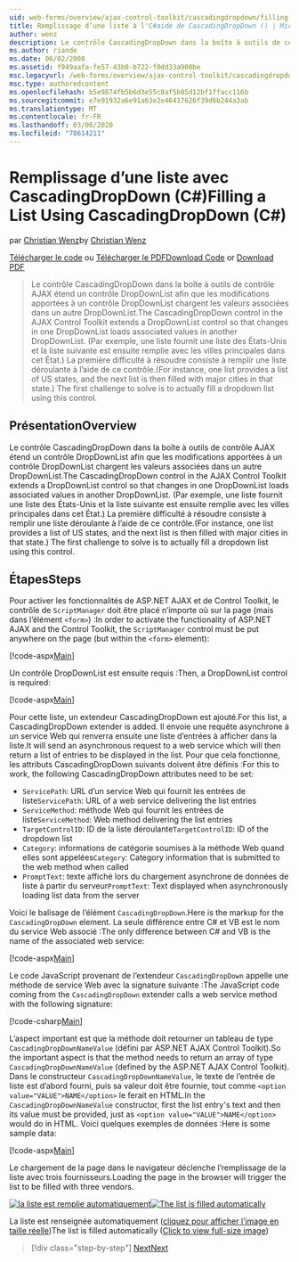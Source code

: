 ```yaml
---
uid: web-forms/overview/ajax-control-toolkit/cascadingdropdown/filling-a-list-using-cascadingdropdown-cs
title: Remplissage d’une liste à l'C#aide de CascadingDropDown () | Microsoft Docs
author: wenz
description: Le contrôle CascadingDropDown dans la boîte à outils de contrôle AJAX étend un contrôle DropDownList afin que les modifications apportées à un DropDownList chargent les valeurs associées dans anoth...
ms.author: riande
ms.date: 06/02/2008
ms.assetid: f949aafa-fe57-43b0-b722-f0dd33a900be
msc.legacyurl: /web-forms/overview/ajax-control-toolkit/cascadingdropdown/filling-a-list-using-cascadingdropdown-cs
msc.type: authoredcontent
ms.openlocfilehash: b5e9874fb5b6d3e55c8af5b85d12bf1ffacc116b
ms.sourcegitcommit: e7e91932a6e91a63e2e46417626f39d6b244a3ab
ms.translationtype: MT
ms.contentlocale: fr-FR
ms.lasthandoff: 03/06/2020
ms.locfileid: "78614211"
---
```

# <a name="filling-a-list-using-cascadingdropdown-c"></a><span data-ttu-id="28f5c-103">Remplissage d’une liste avec CascadingDropDown (C#)</span><span class="sxs-lookup"><span data-stu-id="28f5c-103">Filling a List Using CascadingDropDown (C#)</span></span>

<span data-ttu-id="28f5c-104">par [Christian Wenz](https://github.com/wenz)</span><span class="sxs-lookup"><span data-stu-id="28f5c-104">by [Christian Wenz](https://github.com/wenz)</span></span>

<span data-ttu-id="28f5c-105">[Télécharger le code](https://download.microsoft.com/download/9/0/7/907760b1-2c60-4f81-aeb6-ca416a573b0d/cascadingdropdown0.cs.zip) ou [Télécharger le PDF](https://download.microsoft.com/download/2/d/c/2dc10e34-6983-41d4-9c08-f78f5387d32b/cascadingdropdown0CS.pdf)</span><span class="sxs-lookup"><span data-stu-id="28f5c-105">[Download Code](https://download.microsoft.com/download/9/0/7/907760b1-2c60-4f81-aeb6-ca416a573b0d/cascadingdropdown0.cs.zip) or [Download PDF](https://download.microsoft.com/download/2/d/c/2dc10e34-6983-41d4-9c08-f78f5387d32b/cascadingdropdown0CS.pdf)</span></span>

> <span data-ttu-id="28f5c-106">Le contrôle CascadingDropDown dans la boîte à outils de contrôle AJAX étend un contrôle DropDownList afin que les modifications apportées à un contrôle DropDownList chargent les valeurs associées dans un autre DropDownList.</span><span class="sxs-lookup"><span data-stu-id="28f5c-106">The CascadingDropDown control in the AJAX Control Toolkit extends a DropDownList control so that changes in one DropDownList loads associated values in another DropDownList.</span></span> <span data-ttu-id="28f5c-107">(Par exemple, une liste fournit une liste des États-Unis et la liste suivante est ensuite remplie avec les villes principales dans cet État.) La première difficulté à résoudre consiste à remplir une liste déroulante à l’aide de ce contrôle.</span><span class="sxs-lookup"><span data-stu-id="28f5c-107">(For instance, one list provides a list of US states, and the next list is then filled with major cities in that state.) The first challenge to solve is to actually fill a dropdown list using this control.</span></span>

## <a name="overview"></a><span data-ttu-id="28f5c-108">Présentation</span><span class="sxs-lookup"><span data-stu-id="28f5c-108">Overview</span></span>

<span data-ttu-id="28f5c-109">Le contrôle CascadingDropDown dans la boîte à outils de contrôle AJAX étend un contrôle DropDownList afin que les modifications apportées à un contrôle DropDownList chargent les valeurs associées dans un autre DropDownList.</span><span class="sxs-lookup"><span data-stu-id="28f5c-109">The CascadingDropDown control in the AJAX Control Toolkit extends a DropDownList control so that changes in one DropDownList loads associated values in another DropDownList.</span></span> <span data-ttu-id="28f5c-110">(Par exemple, une liste fournit une liste des États-Unis et la liste suivante est ensuite remplie avec les villes principales dans cet État.) La première difficulté à résoudre consiste à remplir une liste déroulante à l’aide de ce contrôle.</span><span class="sxs-lookup"><span data-stu-id="28f5c-110">(For instance, one list provides a list of US states, and the next list is then filled with major cities in that state.) The first challenge to solve is to actually fill a dropdown list using this control.</span></span>

## <a name="steps"></a><span data-ttu-id="28f5c-111">Étapes</span><span class="sxs-lookup"><span data-stu-id="28f5c-111">Steps</span></span>

<span data-ttu-id="28f5c-112">Pour activer les fonctionnalités de ASP.NET AJAX et de Control Toolkit, le contrôle de `ScriptManager` doit être placé n’importe où sur la page (mais dans l’élément `<form>`) :</span><span class="sxs-lookup"><span data-stu-id="28f5c-112">In order to activate the functionality of ASP.NET AJAX and the Control Toolkit, the `ScriptManager` control must be put anywhere on the page (but within the `<form>` element):</span></span>

[!code-aspx[Main](filling-a-list-using-cascadingdropdown-cs/samples/sample1.aspx)]

<span data-ttu-id="28f5c-113">Un contrôle DropDownList est ensuite requis :</span><span class="sxs-lookup"><span data-stu-id="28f5c-113">Then, a DropDownList control is required:</span></span>

[!code-aspx[Main](filling-a-list-using-cascadingdropdown-cs/samples/sample2.aspx)]

<span data-ttu-id="28f5c-114">Pour cette liste, un extendeur CascadingDropDown est ajouté.</span><span class="sxs-lookup"><span data-stu-id="28f5c-114">For this list, a CascadingDropDown extender is added.</span></span> <span data-ttu-id="28f5c-115">Il envoie une requête asynchrone à un service Web qui renverra ensuite une liste d’entrées à afficher dans la liste.</span><span class="sxs-lookup"><span data-stu-id="28f5c-115">It will send an asynchronous request to a web service which will then return a list of entries to be displayed in the list.</span></span> <span data-ttu-id="28f5c-116">Pour que cela fonctionne, les attributs CascadingDropDown suivants doivent être définis :</span><span class="sxs-lookup"><span data-stu-id="28f5c-116">For this to work, the following CascadingDropDown attributes need to be set:</span></span>

- <span data-ttu-id="28f5c-117">`ServicePath`: URL d’un service Web qui fournit les entrées de liste</span><span class="sxs-lookup"><span data-stu-id="28f5c-117">`ServicePath`: URL of a web service delivering the list entries</span></span>
- <span data-ttu-id="28f5c-118">`ServiceMethod`: méthode Web qui fournit les entrées de liste</span><span class="sxs-lookup"><span data-stu-id="28f5c-118">`ServiceMethod`: Web method delivering the list entries</span></span>
- <span data-ttu-id="28f5c-119">`TargetControlID`: ID de la liste déroulante</span><span class="sxs-lookup"><span data-stu-id="28f5c-119">`TargetControlID`: ID of the dropdown list</span></span>
- <span data-ttu-id="28f5c-120">`Category`: informations de catégorie soumises à la méthode Web quand elles sont appelées</span><span class="sxs-lookup"><span data-stu-id="28f5c-120">`Category`: Category information that is submitted to the web method when called</span></span>
- <span data-ttu-id="28f5c-121">`PromptText`: texte affiché lors du chargement asynchrone de données de liste à partir du serveur</span><span class="sxs-lookup"><span data-stu-id="28f5c-121">`PromptText`: Text displayed when asynchronously loading list data from the server</span></span>

<span data-ttu-id="28f5c-122">Voici le balisage de l’élément `CascadingDropDown`.</span><span class="sxs-lookup"><span data-stu-id="28f5c-122">Here is the markup for the `CascadingDropDown` element.</span></span> <span data-ttu-id="28f5c-123">La seule différence entre C# et VB est le nom du service Web associé :</span><span class="sxs-lookup"><span data-stu-id="28f5c-123">The only difference between C# and VB is the name of the associated web service:</span></span>

[!code-aspx[Main](filling-a-list-using-cascadingdropdown-cs/samples/sample3.aspx)]

<span data-ttu-id="28f5c-124">Le code JavaScript provenant de l’extendeur `CascadingDropDown` appelle une méthode de service Web avec la signature suivante :</span><span class="sxs-lookup"><span data-stu-id="28f5c-124">The JavaScript code coming from the `CascadingDropDown` extender calls a web service method with the following signature:</span></span>

[!code-csharp[Main](filling-a-list-using-cascadingdropdown-cs/samples/sample4.cs)]

<span data-ttu-id="28f5c-125">L’aspect important est que la méthode doit retourner un tableau de type `CascadingDropDownNameValue` (défini par ASP.NET AJAX Control Toolkit).</span><span class="sxs-lookup"><span data-stu-id="28f5c-125">So the important aspect is that the method needs to return an array of type `CascadingDropDownNameValue` (defined by the ASP.NET AJAX Control Toolkit).</span></span> <span data-ttu-id="28f5c-126">Dans le constructeur `CascadingDropDownNameValue`, le texte de l’entrée de liste est d’abord fourni, puis sa valeur doit être fournie, tout comme `<option value="VALUE">NAME</option>` le ferait en HTML.</span><span class="sxs-lookup"><span data-stu-id="28f5c-126">In the `CascadingDropDownNameValue` constructor, first the list entry's text and then its value must be provided, just as `<option value="VALUE">NAME</option>` would do in HTML.</span></span> <span data-ttu-id="28f5c-127">Voici quelques exemples de données :</span><span class="sxs-lookup"><span data-stu-id="28f5c-127">Here is some sample data:</span></span>

[!code-aspx[Main](filling-a-list-using-cascadingdropdown-cs/samples/sample5.aspx)]

<span data-ttu-id="28f5c-128">Le chargement de la page dans le navigateur déclenche l’remplissage de la liste avec trois fournisseurs.</span><span class="sxs-lookup"><span data-stu-id="28f5c-128">Loading the page in the browser will trigger the list to be filled with three vendors.</span></span>

<span data-ttu-id="28f5c-129">[![la liste est remplie automatiquement](filling-a-list-using-cascadingdropdown-cs/_static/image2.png)](filling-a-list-using-cascadingdropdown-cs/_static/image1.png)</span><span class="sxs-lookup"><span data-stu-id="28f5c-129">[![The list is filled automatically](filling-a-list-using-cascadingdropdown-cs/_static/image2.png)](filling-a-list-using-cascadingdropdown-cs/_static/image1.png)</span></span>

<span data-ttu-id="28f5c-130">La liste est renseignée automatiquement ([cliquez pour afficher l’image en taille réelle](filling-a-list-using-cascadingdropdown-cs/_static/image3.png))</span><span class="sxs-lookup"><span data-stu-id="28f5c-130">The list is filled automatically ([Click to view full-size image](filling-a-list-using-cascadingdropdown-cs/_static/image3.png))</span></span>

> [!div class="step-by-step"]
> [<span data-ttu-id="28f5c-131">Next</span><span class="sxs-lookup"><span data-stu-id="28f5c-131">Next</span></span>](using-cascadingdropdown-with-a-database-cs.md)
